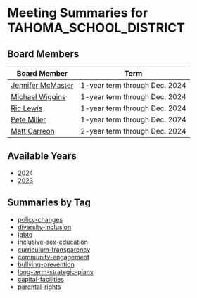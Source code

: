 # Meeting Summaries for TAHOMA_SCHOOL_DISTRICT

## Board Members

| Board Member       | Term           |
|--------------------|----------------|
| [Jennifer McMaster](board_member_138.md) | 1-year term through Dec. 2024 |
| [Michael Wiggins](board_member_139.md) | 1-year term through Dec. 2024 |
| [Ric Lewis](board_member_140.md) | 1-year term through Dec. 2024 |
| [Pete Miller](board_member_141.md) | 1-year term through Dec. 2024 |
| [Matt Carreon](board_member_142.md) | 2-year term through Dec. 2024 |

## Available Years
- [2024](school_board_28_year_2024.md)
- [2023](school_board_28_year_2023.md)

## Summaries by Tag
- [policy-changes](school_board_28_tag_policy-changes.md)
- [diversity-inclusion](school_board_28_tag_diversity-inclusion.md)
- [lgbtq](school_board_28_tag_lgbtq.md)
- [inclusive-sex-education](school_board_28_tag_inclusive-sex-education.md)
- [curriculum-transparency](school_board_28_tag_curriculum-transparency.md)
- [community-engagement](school_board_28_tag_community-engagement.md)
- [bullying-prevention](school_board_28_tag_bullying-prevention.md)
- [long-term-strategic-plans](school_board_28_tag_long-term-strategic-plans.md)
- [capital-facilities](school_board_28_tag_capital-facilities.md)
- [parental-rights](school_board_28_tag_parental-rights.md)
